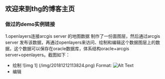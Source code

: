 ## 欢迎来到thg的博客主页

### 做过的demo实例链接

1.openlayers连接arcgis server 的地图数据
制作了一份面图层，然后通过arcgis server 发布该数据，再通过openlayers来访问、绘制和编辑这个数据图层上的数据，这个数据可以保存在oracle数据库，体系结构oracle+arcgis server+openlayers。截图如下：
* 绘制
![img 1] (/img/20181212113824.png) 
Format: ![Alt Text](url)
* 编辑
